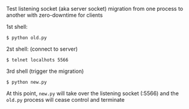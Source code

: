 Test listening socket (aka server socket) migration from one process to another
with zero-downtime for clients

1st shell:
```
$ python old.py
```

2st shell: (connect to server)
```
$ telnet localhots 5566
```

3rd shell (trigger the migration)
```
$ python new.py
```
At this point, `new.py` will take over the listening socket (:5566) and the `old.py` process will cease control and terminate


